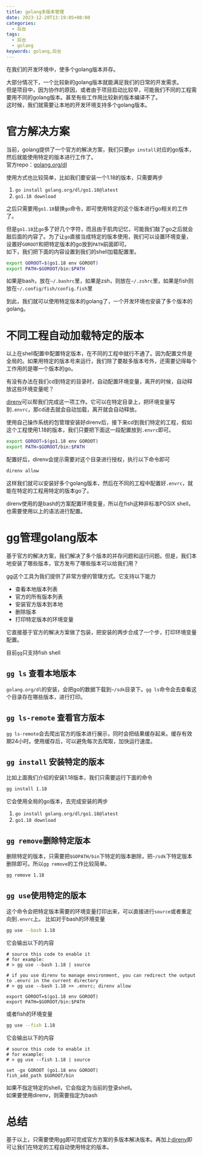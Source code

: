 ```yaml
---
title: golang多版本管理
date: 2023-12-28T13:19:05+08:00
categories:
  - 后台
tags:
  - 后台
  - golang
keywords: golang,后台
---
```


在我们的开发环境中，使多个golang版本并存。  
<!-- more -->

大部分情况下，一个比较新的golang版本就能满足我们的日常的开发需求。  
但是项目中，因为协作的原因，或者由于项目启动比较早，可能我们不同的工程需要用不同的golang版本。甚至有些工作用比较新的版本编译不了。  
这时候，我们就需要让本地的开发环境支持多个golang版本。

# 官方解决方案
当前，golang提供了一个官方的解决方案，我们只要`go install`对应的go版本，然后就能使用特定的版本进行工作了。  
官方repo：[golang.org/dl](https://github.com/golang/dl)

使用方式也比较简单，比如我们要安装一个1.18的版本，只需要两步
1. `go install golang.org/dl/go1.18@latest`
2. `go1.18 download`

之后只需要用`go1.18`替换`go`命令，即可使用特定的这个版本进行go相关的工作了。

但是`go1.18`比`go`多了好几个字符，而且由于肌肉记忆，可能我们敲了go之后就会敲后面的内容了。为了让`go`直接当成特定的版本使用，我们可以设置环境变量，
设置好`GOROOT`和把特定版本的go放到`PATH`前面即可。  
如下，我们把下面的内容设置到我们的shell加载配置里。
```bash
export GOROOT=$(go1.18 env GOROOT)
export PATH=$GOROOT/bin:$PATH
```

如果是bash，放在`~/.bashrc`里，如果是zsh，则放在`~/.zshrc`里，如果是fish则放在`~/.config/fish/config.fish`里

到此，我们就可以使用特定版本的golang了，一个开发环境也安装了多个版本的golang。

# 不同工程自动加载特定的版本
以上在shell配置中配置特定版本，在不同的工程中就行不通了。因为配置文件是全局的。如果用特定的版本号来运行，我们除了要敲多版本号外，还需要记得每个工作用的是哪一个版本的go。

有没有办法在我们cd到特定的目录时，自动配置环境变量，离开的时候，自动释放这些环境变量呢？

[direnv](https://direnv.net/)可以帮我们完成这一项工作。它可以在特定目录上，把环境变量写到`.envrc`，那cd进去就会自动加载，离开就会自动释放。

使用自己操作系统的包管理安装好direnv后，接下来cd到我们特定的工程，假如这个工程使用1.18的版本，我们只要把下面这一段配置放到`.envrc`即可。
```bash
export GOROOT=$(go1.18 env GOROOT)
export PATH=$GOROOT/bin:$PATH
```
配置好后，direnv会提示需要对这个目录进行授权，执行以下命令即可
```bash
direnv allow
```

这样我们就可以安装好多个golang版本，然后在不同的工程中配置好`.envrc`，就能在特定的工程用特定的版本go了。

direnv使用的是bash的方案配置环境变量，所以在fish这种非标准POSIX shell，也需要使用以上的语法进行配置。

# [gg](https://github.com/tenfyzhong/gg)管理golang版本
基于官方的解决方案，我们解决了多个版本的并存问题和运行问题。但是，我们本地安装了哪些版本，官方发布了哪些版本可以给我们用？

[gg](https://github.com/tenfyzhong/gg)这个工具为我们提供了非常方便的管理方式。它支持以下能力
- 查看本地版本列表
- 官方的所有版本列表
- 安装官方版本到本地
- 删除版本
- 打印特定版本的环境变量

它直接基于官方的解决方案做了包装，把安装的两步合成了一个步，打印环境变量配置。

目前`gg`只支持fish shell

## `gg ls` 查看本地版本
`golang.org/dl`的安装，会把go的数据下载到`~/sdk`目录下。`gg ls`命令会去查看这个目录存在哪些版本，进行打印。

## `gg ls-remote` 查看官方版本
`gg ls-remote`会去爬出官方的版本进行展示，同时会把结果缓存起来。缓存有效期24小时。使用缓存后，可以避免每次去爬取，加快运行速度。

## `gg install` 安装特定的版本
比如上面我们介绍的安装1.18版本，我们只需要运行下面的命令
```bash
gg install 1.18
```
它会使用全局的go版本，去完成安装的两步
1. `go install golang.org/dl/go1.18@latest`
2. `go1.18 download`

## `gg remove`删除特定版本
删除特定的版本，只需要把`$GOPATH/bin`下特定的版本删除，把`~/sdk`下特定版本删除即可。所以`gg remove`的工作比较简单。
```bash
gg remove 1.18
```

## `gg use`使用特定的版本
这个命令会把特定版本需要的环境变量打印出来，可以直接进行`source`或者重定向到`.envrc`上。
比如对于bash的环境变量  
```bash
gg use --bash 1.18
```
它会输出以下的内容
```
# source this code to enable it
# for example:
# > gg use --bash 1.18 | source

# if you use direnv to manage environment, you can redirect the output to .envrc in the current directory
# > gg use --bash 1.18 >> .envrc; direnv allow

export GOROOT=$(go1.18 env GOROOT)
export PATH=$GOROOT/bin:$PATH
```

或者fish的环境变量
```bash
gg use --fish 1.18
```
它会输出以下的内容
```
# source this code to enable it
# for example:
# > gg use --fish 1.18 | source

set -gx GOROOT (go1.18 env GOROOT)
fish_add_path $GOROOT/bin
```

如果不指定特定的shell，它会指定为当前的登录shell。  
如果要使用direnv，则需要指定为bash

# 总结
基于以上，只需要使用[gg](https://github.com/tenfyzhong/gg)即可完成官方方案的多版本解决版本。再加上[direnv](https://direnv.net/)即可让我们在特定的工程自动使用特定的版本。
